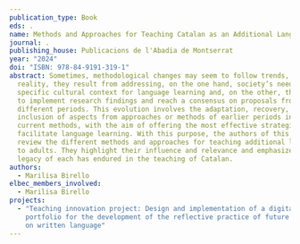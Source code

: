 ```yaml
---
publication_type: Book
eds: .
name: Methods and Approaches for Teaching Catalan as an Additional Language.
journal: .
publishing_house: Publicacions de l'Abadia de Montserrat
year: "2024"
doi: "ISBN: 978-84-9191-319-1"
abstract: Sometimes, methodological changes may seem to follow trends, but in
  reality, they result from addressing, on the one hand, society’s needs in a
  specific cultural context for language learning and, on the other, the desire
  to implement research findings and reach a consensus on proposals from
  different periods. This evolution involves the adaptation, recovery, or
  inclusion of aspects from approaches or methods of earlier periods into
  current methods, with the aim of offering the most effective strategies to
  facilitate language learning. With this purpose, the authors of this volume
  review the different methods and approaches for teaching additional languages
  to adults. They highlight their influence and relevance and emphasize how the
  legacy of each has endured in the teaching of Catalan.
authors:
  - Marilisa Birello
elbec_members_involved:
  - Marilisa Birello
projects:
  - "Teaching innovation project: Design and implementation of a digital
    portfolio for the development of the reflective practice of future teachers
    on written language"
---
```

